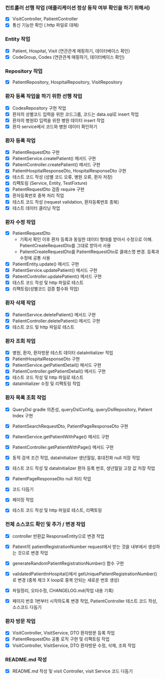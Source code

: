 ### 컨트롤러 선행 작업 (애플리케이션 정상 동작 여부 확인을 하기 위해서)

- [x] VisitController, PatientController
- [x] 통신 기능만 확인 (.http 파일로 대체)

### Entity 작업

- [x] Patient, Hospital, Visit (연관관계 매핑하기, 데이터베이스 확인)
- [x] CodeGroup, Codes (연관관계 매핑하기, 데이터베이스 확인)

### Repository 작업

- [x] PatientRepository, HospitalRepository, VisitRepository

### 환자 등록 작업을 하기 위한 선행 작업

- [x] CodesRepository 구현 작업
- [x] 환자의 성별코드 입력을 위한 코드그룹, 코드는 data.sql로 insert 작업
- [x] 환자의 병원ID 입력을 위한 병원 데이터 insert 작업
- [x] 환자 service에서 코드와 병원 데이터 확인하기

### 환자 등록 작업

- [x] PatientRequestDto 구현
- [x] PatientService.createPatient() 메서드 구현
- [x] PatientController.createPatient() 메서드 구현
- [x] PatientHospitalResponseDto, HospitalResponseDto 구현
- [x] 테스트 코드 작성 (성별 코드 오류, 병원 오류, 환자 저장)
- [x] 리팩토링 (Service, Entity, TestFixture)
- [x] PatientRequestDto 검증 require 구현
- [x] 환자등록번호 중복 처리 작업
- [x] 테스트 코드 작성 (request validation, 환자등록번호 종북)
- [x] 테스트 데이터 클리닝 작업

### 환자 수정 작업

- [x] PatientRequestDto
    - 기획서 확인 이후 환자 등록과 동일한 데이터 형태를 받아서 수정으로 이해. PatientCreateRequestDto를 그대로 받아서 사용
    - PatientCreateRequestDto를 PatientRequestDto로 클래스명 변경. 등록과 수정에 공통 사용
- [x] PatientEntity.update() 메서드 구현
- [x] PatientService.updatePatient() 메서드 구현
- [x] PatientController.updatePatient() 메서드 구현
- [x] 테스트 코드 작성 및 http 파일로 테스트
- [x] 리팩토링(성별코드 검증 함수화 작업)

### 환자 삭제 작업

- [x] PatientService.deletePatient() 메서드 구현
- [x] PatientController.deletePatient() 메서드 구현
- [x] 테스트 코드 및 http 파일로 테스트

### 환자 조회 작업

- [x] 병원, 환자, 환자방문 테스트 데이터 dataInitializer 작업
- [x] PatientHospitalResponseDto 구현
- [x] PatientService.getPatientDetail() 메서드 구현
- [x] PatientController.getPatientDetail() 메서드 구현
- [x] 테스트 코드 작성 및 http 파일로 테스트
- [x] dataInitializer 수정 및 리팩토링 작업

### 환자 목록 조회 작업

- [x] QueryDsl gradle 의존성, queryDslConfig, queryDslRepository, Patient Index 구현
- [x] PatientSearchRequestDto, PatientPageResponseDto 구현
- [x] PatientService.getPatientWithPage() 메서드 구현
- [x] PatientController.getPatientWithPage() 메서드 구현
- [x] 동적 검색 조건 작업, dataInitializer 생년월일, 휴대전화 null 저장 작업
- [x] 테스트 코드 작성 및 dataInitializer 환자 등록 번호, 생년월일 고장 값 저장 작업
- [x] PatientPageResponseDto null 처리 작업
- [x] 코드 다듬기
- [x] 페이징 작업
- [x] 테스트 코드 작성 및 http 파일로 테스트, 리팩토링


### 전체 소스코드 확인 및 추가 / 변경 작업
- [x] controller 반환값 ResponseEntity으로 변경 작업
- [x] Patient의 patientRegistrationNumber request에서 받는 것을 내부에서 생성하는 것으로 변경 작업
- [x] generateRandomPatientRegistrationNumber() 함수 구현
- [x] validatedPatientInHospital()에서 getUniquePatientRegistrationNumber()로 변경 (중복 체크 X loop로 중복 안되는 새로운 번호 생성)
- [x] 파일정리, 오타수정, CHANGELOG.md(작업 내용 기록)
- [x] 페이지 번호 1번부터 시작하도록 변경 작업, PatientController 테스트 코드 작성, 소스코드 다듬기



### 환자 방문 작업
- [x] VisitController, VisitService, DTO 환자방문 등록 작업
- [x] PatientRequestDto 공통 로직 구현 및 리팩토링 작업
- [x] VisitController, VisitService, DTO 환자방문 수정, 삭제, 조회 작업

### README.md 작성
- [x] README.md 작성 및 visit Controller, visit Service 코드 다듬기